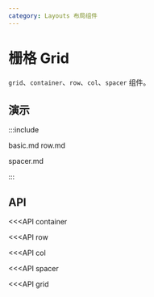 ```yaml
---
category: Layouts 布局组件
---
```


# 栅格 Grid

`grid`、`container`、`row`、`col`、`spacer` 组件。

## 演示

:::include

basic.md row.md

spacer.md

:::

## API

<<<API container

<<<API row

<<<API col

<<<API spacer

<<<API grid